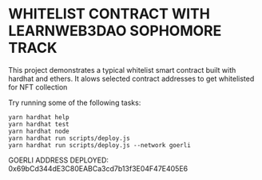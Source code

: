 # WHITELIST CONTRACT WITH LEARNWEB3DAO SOPHOMORE TRACK

This project demonstrates a typical whitelist smart contract built with hardhat and ethers. It alows selected contract addresses to get
whitelisted for NFT collection

Try running some of the following tasks:

```shell
yarn hardhat help
yarn hardhat test
yarn hardhat node
yarn hardhat run scripts/deploy.js
yarn hardhat run scripts/deploy.js --network goerli
```


GOERLI ADDRESS DEPLOYED: 0x69bCd344dE3C80EABCa3cd7b13f3E04F47E405E6
